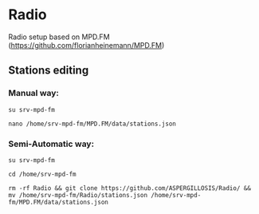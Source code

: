 # Radio
Radio setup based on MPD.FM (https://github.com/florianheinemann/MPD.FM)





## Stations editing

### Manual way:
```
su srv-mpd-fm
```
```
nano /home/srv-mpd-fm/MPD.FM/data/stations.json
```

### Semi-Automatic way:
```
su srv-mpd-fm
```
```
cd /home/srv-mpd-fm
```
```
rm -rf Radio && git clone https://github.com/ASPERGILLOSIS/Radio/ && mv /home/srv-mpd-fm/Radio/stations.json /home/srv-mpd-fm/MPD.FM/data/stations.json
```
